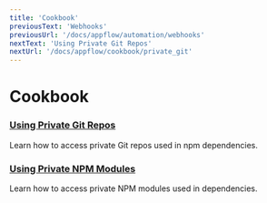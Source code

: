 ```yaml
---
title: 'Cookbook'
previousText: 'Webhooks'
previousUrl: '/docs/appflow/automation/webhooks'
nextText: 'Using Private Git Repos'
nextUrl: '/docs/appflow/cookbook/private_git'
---
```


# Cookbook

### [Using Private Git Repos](/docs/appflow/cookbook/private_git)
Learn how to access private Git repos used in npm dependencies.

### [Using Private NPM Modules](/docs/appflow/cookbook/private_npm)
Learn how to access private NPM modules used in dependencies.

